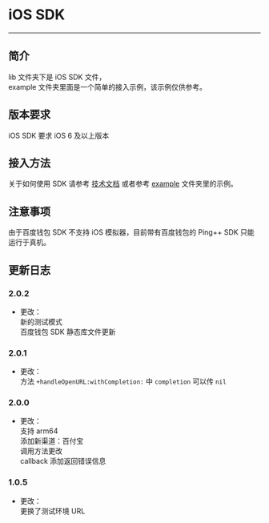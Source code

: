 iOS SDK 
=================

****

## 简介

lib 文件夹下是 iOS SDK 文件，<br>
example 文件夹里面是一个简单的接入示例，该示例仅供参考。

## 版本要求

iOS SDK 要求 iOS 6 及以上版本

## 接入方法

关于如何使用 SDK 请参考 [技术文档](https://pingxx.com/document) 或者参考 [example](https://github.com/PingPlusPlus/pingpp-ios/tree/master/example) 文件夹里的示例。

## 注意事项

由于百度钱包 SDK 不支持 iOS 模拟器，目前带有百度钱包的 Ping++ SDK 只能运行于真机。

## 更新日志

### 2.0.2
* 更改：<br>
新的测试模式<br>
百度钱包 SDK 静态库文件更新

### 2.0.1
* 更改：<br>
方法 `+handleOpenURL:withCompletion:` 中 `completion` 可以传 `nil`

### 2.0.0
* 更改：<br>
支持 arm64<br>
添加新渠道：百付宝<br>
调用方法更改<br>
callback 添加返回错误信息

### 1.0.5
* 更改：<br>
更换了测试环境 URL
